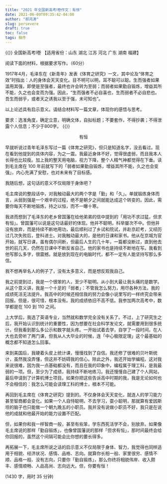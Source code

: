 ```yaml
---
title: "2021 年全国新高考Ⅰ卷作文：有恒"
date: 2021-06-09T09:35:42-04:00
author: "郝鸿涛"
slug: persevere
draft: true
toc: false
tags: 稿件
---
```

{{<block class="note">}}
全国新高考Ⅰ卷 【适用省份：山东 湖北 江苏 河北 广东 湖南 福建】

阅读下面的材料，根据要求写作。（60分）

1917年4月，毛泽东在《新青年》发表《体育之研究》一文，其中论及“体育之效”时指出：人的身体会天天变化。目不明可以明，耳不聪可以聪。生而强者如果滥用其强，即使是至强者，最终也许会转为至弱；而弱者如果勤自锻炼，增益其所不能，久之也会变而为强。因此，“生而强者不必自喜也，生而弱者不必自悲也。吾生而弱乎，或者天之诱我以至于强，未可知也”。

以上论述具有启示意义。请结合材料写一篇文章，体现你的感悟与思考。

要求：选准角度，确定立意，明确文体，自拟标题；不要套作，不得抄袭；不得泄露个人信息；不少于800字。
{{<end>}}

<center>有恒</center>

早就听说过青年毛泽东写过一篇《体育之研究》，但只是知道名字，没去看过。现在看到他提到的具体内容，为之一震。我最近身体不好，觉得很虚弱，而且我本人长得也比较瘦。加上我的整天用电脑，视力下降，整个人精气神都觉得在下垂。读到毛主席在 100 年前就写下的「弱者如果勤自锻炼，增益其所不能，久之也会变强」，内心充满了安慰，也对未来有了目标感。

我随后想，这句话的意义不仅局限于身体吧？

毛主席说的整段话中，对我触动最大的两个字是「勤」和「久」。单就锻炼身体而言，从弱到强是一个艰辛的过程，绝不是朝夕之间就能达成这个转变的。因此，需要你每天不断地锻炼，持之以恒，而不一曝十寒。

我进而想到了毛泽东的老乡曾国藩在给他弟弟的信中提到的「用功不求过猛，但求有恒」。曾国藩可以说是这句话最好的体现。他并不聪明，科举屡次不中。但他并没有放弃，而是持续不断地用功，最后顺利过了乡试和院试，并赴京赶考，又经历过几次失败后，登科进士。对我触动最大的，是他的日课和家书。他从在京城为官开始，就写日课，虽有偶尔间断，但最后人生的几十年，一篇都没断过，直到他去世的前几天，仍然在日课中不断反省自己。他的家书也是持续不断地在写。我看到他写那么多字，很震撼。就是放到现在的电脑时代，都不一定有人能坚持写那么多信。

我不想再举名人的例子了，没有太多意义，而是想反观我自己。

我之前提到过，我是一个很笨的人，至少不聪明。从小到大最让我头痛的是数学。从这个意义讲，我是一个十足的「弱者」：不管我怎么努力，用尽各种方法，我的成绩死活无法提升。我高中的时候还相信我的努力会像小说里写的一样终究会带来回报。但是，很可惜，根本没有。我的成绩依旧不高不低。我参加两次高考中，数学都是在 100 到 110 之间。

上大学后，我选了英语专业，当然就和数学完全没有关系了。不过，上了研究生之后，我开始认识到统计的重要性，因为想要在社会科学发论文，就需要用到很多统计。但我看到那么多公示和数字就头疼。一开始试着去学，自学了一段时间，在人大也去旁听了两门课，但我从人大毕业的时候，连「中心极限定理」这个最基础的概念都不知道怎么回事。

来到美国后，我硬着头皮上统计课，慢慢找到了自信。我还修了很难的贝叶斯统计，虽然我没弄懂，但这并不妨碍我的信心。除此之外，我还开始学编程。这对我来说很难，因为我一点基础都没有，而且在我的印象中，编程属于理工科，是我最弱的一项。但，至少为了成绩，我持续不断地练习。我还慢慢自己建了个人网站，最后申请到了计算机博士项目。如果你把这些告诉高中时期的我，我是无论如何也不会相信的：我怎么可能会读理工科的博士，根本不可能。

再回到毛主席在《体育之研究》提到的。不仅身体会天天变化，就连人的学习能力甚至智商都会变化。如果一个人自恃聪明，不去学习，耍小聪明，那就算有爱因斯坦的脑子也只能做一个朝九晚五的小职员。我并没有说做小职员不好，我只是在说他的成就和他最开始的能力设置不匹配。

但，如果你和我一样智商一般，甚至有些笨，学东西死活学不会，别放弃。如果像毛主席说的那样「勤自锻炼」，也像曾国藩说的那样「但求有恒」，那时间最终会给你回报的，虽然这个间隔可能会比你想的要长得多。

再拓展一下，毛主席所说之话的启示意义不仅局限于身体、智力，我觉得也同样适用于相貌、经济状况、感情、品格、志向。就算你长相一般、家里很穷、感情不顺、品格一般、没有志向，只要你「勤自锻炼」，那么你终将相貌伟岸、收入颇丰、感情顺畅、人品高尚、志向远大。但，你要有恒！

(1430 字，用时 35 分钟)